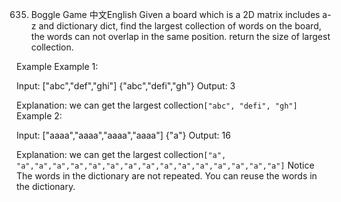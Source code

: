 635. Boggle Game
中文English
Given a board which is a 2D matrix includes a-z and dictionary dict, find the largest collection of words on the board, the words can not overlap in the same position. return the size of largest collection.

Example
Example 1:

Input:
["abc","def","ghi"]
{"abc","defi","gh"}
Output:
3

Explanation:
we can get the largest collection`["abc", "defi", "gh"]`
Example 2:

Input:
["aaaa","aaaa","aaaa","aaaa"]
{"a"}
Output:
16

Explanation:
we can get the largest collection`["a", "a","a","a","a","a","a","a","a","a","a","a","a","a","a","a"]`
Notice
The words in the dictionary are not repeated.
You can reuse the words in the dictionary.
